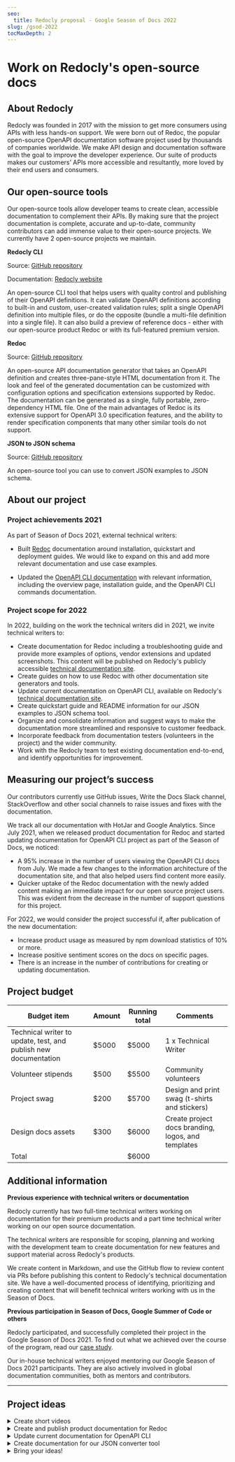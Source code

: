 ```yaml
---
seo:
  title: Redocly proposal - Google Season of Docs 2022
slug: /gsod-2022
tocMaxDepth: 2
---
```

# Work on Redocly's open-source docs

## About Redocly

Redocly was founded in 2017 with the mission to get more consumers using APIs with less hands-on support. We were born out of Redoc, the popular open-source OpenAPI documentation software project used by thousands of companies worldwide. We make API design and documentation software with the goal to improve the developer experience. Our suite of products makes our customers’ APIs more accessible and resultantly, more loved by their end users and consumers.

## Our open-source tools

Our open-source tools allow developer teams to create clean, accessible documentation to complement their APIs. By making sure that the project documentation is complete, accurate and up-to-date, community contributors can add immense value to their open-source projects. We currently have 2 open-source projects we maintain.

**Redocly CLI**

Source: [GitHub repository](https://github.com/Redocly/redocly-cli)

Documentation: [Redocly website](https://redoc.ly/docs/cli/)

An open-source CLI tool that helps users with quality control and publishing of their OpenAPI definitions. It can validate OpenAPI definitions according to built-in and custom, user-created validation rules; split a single OpenAPI definition into multiple files, or do the opposite (bundle a multi-file definition into a single file). It can also build a preview of reference docs - either with our open-source product Redoc or with its full-featured premium version.

**Redoc**

Source: [GitHub repository](https://github.com/Redocly/redoc)

An open-source API documentation generator that takes an OpenAPI definition and creates three-pane-style HTML documentation from it. The look and feel of the generated documentation can be customized with configuration options and specification extensions supported by Redoc. The documentation can be generated as a single, fully portable, zero-dependency HTML file. One of the main advantages of Redoc is its extensive support for OpenAPI 3.0 specification features, and the ability to render specification components that many other similar tools do not support.

**JSON to JSON schema**

Source: [GitHub repository](https://github.com/Redocly/json-to-json-schema)

An open-source tool you can use to convert JSON examples to JSON schema.


## About our project

### Project achievements 2021

As part of Season of Docs 2021, external technical writers:
- Built [Redoc](../../docs/redoc/quickstart.md) documentation around installation, quickstart and deployment guides. We would like to expand on this and add more relevant documentation and use case examples.

- Updated the [OpenAPI CLI documentation](https://redoc.ly/docs/cli/) with relevant information, including the overview page, installation guide, and the OpenAPI CLI commands documentation.

### Project scope for 2022

In 2022, building on the work the technical writers did in 2021, we invite technical writers to:

- Create documentation for Redoc including a troubleshooting guide and provide more examples of options, vendor extensions and updated screenshots. This content will be published on Redocly's publicly accessible [technical documentation site](https://redoc.ly/docs/).
- Create guides on how to use Redoc with other documentation site generators and tools.
- Update current documentation on OpenAPI CLI, available on Redocly's [technical documentation site](https://redoc.ly/docs/cli/).
- Create quickstart guide and README information for our JSON examples to JSON schema tool.
- Organize and consolidate information and suggest ways to make the documentation more streamlined and responsive to customer feedback.
- Incorporate feedback from documentation testers (volunteers in the project) and the wider community.
- Work with the Redocly team to test existing documentation end-to-end, and identify opportunities for improvement.

## Measuring our project’s success

Our contributors currently use GitHub issues, Write the Docs Slack channel, StackOverflow and other social channels to raise issues and fixes with the documentation.

We track all our documentation with HotJar and Google Analytics. Since July 2021, when we released product documentation for Redoc and started updating documentation for OpenAPI CLI project as part of the Season of Docs, we noticed:

- A 95% increase in the number of users viewing the OpenAPI CLI docs from July. We made a few changes to the information architecture of the documentation site, and that also helped users find content more easily.
- Quicker uptake of the Redoc documentation with the newly added content making an immediate impact for our open source project users. This was evident from the decrease in the number of support questions for this project.

For 2022, we would consider the project successful if, after publication of the new documentation:

- Increase product usage as measured by npm download statistics of 10% or more.
- Increase positive sentiment scores on the docs on specific pages.
- There is an increase in the number of contributions for creating or updating documentation.

## Project budget

Budget item  | Amount | Running total |  Comments
--|---|---|--
Technical writer to update, test, and publish new documentation | $5000  | $5000 | 1 x Technical Writer
Volunteer stipends | $500  | $5500  | Community volunteers
Project swag  | $200  | $5700  |  Design and print swag (t-shirts and stickers)
Design docs assets  | $300 | $6000  |  Create project docs branding, logos, and templates
Total  |   | $6000  |

## Additional information

**Previous experience with technical writers or documentation**

Redocly currently has two full-time technical writers working on documentation for their premium products and a part time technical writer working on our open source documentation.

The technical writers are responsible for scoping, planning and working with the development team to create documentation for new features and support material across Redocly's products.

We create content in Markdown, and use the GitHub flow to review content via PRs before publishing this content to Redocly's technical documentation site. We have a well-documented process of identifying, prioritizing and creating content that will benefit technical writers working with us in the Season of Docs.

**Previous participation in Season of Docs, Google Summer of Code or others**

Redocly participated, and successfully completed their project in the Google Season of Docs 2021. To find out what we achieved over the course of the program, read our [case study](./casestudy.md).

Our in-house technical writers enjoyed mentoring our Google Season of Docs 2021 participants. They are also actively involved in global documentation communities, both as mentors and contributors.

***

## Project ideas

<details>
<summary>Create short videos</summary>

### Problem

Both our OpenAPI CLI and Redoc documentation is text-heavy and contains complex information, particularly around rules, commands, and decorators that can benefit from short videos.

As part of this project, use your video creation and editing skills to simplify the documentation and provide users with alternative ways to learn more about the products.

### How would we measure success?

- Increase in the number of users viewing the feature videos.
- Decrease in the number of issues raised for topics covered in the documentation.

### What skills would a technical writer need to work on this project?

**Nice to have**: Experience creating and editing videos.

### Volunteers

As part of the project, we have the following volunteers:

@Ivana, to review video scripts
@Swapnil, to review docs pull requests

### Contact info

Technical writers interested in working on this project can email gsod@redoc.ly. Please include links to your technical writing work or portfolio/résumé/CV.

</details>

<details>
<summary>Create and publish product documentation for Redoc</summary>

### Problem

Last year, we converted the Redoc README file on the GitHub repository into installation instructions. We need a technical writer to create documentation for various Redoc features and provide more examples of options, vendor extensions and updated screenshots.

### How would we measure success?

- Decrease in the number of issues raised for topics covered in the documentation
- Increase in the number of new stars (More stars will validate the usefulness and effectiveness of the docs)

### What skills would a technical writer need to work on this project?

**Nice to have**: Experience creating documentation sites, knowledge of GitHub flows, familiarity with Redoc.

### Volunteers

As part of the project, we have the following volunteers:

@Ivana, to review docs pull requests
@Swapnil, can assist with discussing information architecture of the documentation site

### Contact info

Technical writers interested in working on this project can email gsod@redoc.ly. Please include links to your technical writing work or portfolio/résumé/CV.

</details>

<details>
<summary>Update current documentation for OpenAPI CLI</summary>

### Problem

The OpenAPI CLI documentation is currently publicly available for users. There are sections in the docs that need to be updated or refreshed. These sections include, but are not limited to, custom plugins and rules. We need a technical writer (ideally with a developer background or experience in development) who can update the OpenAPI CLI documentation with these guides, as it involves building and testing custom plugins.

### How would we measure success?

- Decrease in the number of issues raised by new contributors
- Increase in the number of new stars (More stars will validate the usefulness and effectiveness of the docs)

### What skills would a technical writer need to work on this project?

**Must have**: Familiarity with OpenAPI

**Nice to have**: Familiarity with Github flow, JSON schema, Experience with validation/linting tools, Project management skills

**Tools we use**: Slack, GitHub PRs and issues

### Volunteers

As part of the project, we have the following volunteers:

@Swapnil, happy to review docs pull requests
@Ivana, can walk through current contribution process with technical writer

### Contact info

Technical writers interested in working on this project can email gsod@redoc.ly. Please include links to your technical writing work or portfolio/résumé/CV.

</details>

<details>
<summary>Create documentation for our JSON converter tool</summary>

### Problem

Redocly recently launched a new open source project for converting your JSON examples into valid JSON schema (JSON or YAML format).

We need a technical writer (ideally with a developer background or experience in development) who can help us create a README and a quickstart guide for this new converter tool.

### How would we measure success?

- Decrease in the number of issues raised by new contributors
- Increase in the number of new stars (More stars will validate the usefulness and effectiveness of the docs)

### What skills would a technical writer need to work on this project?

**Must have**: Familiarity with JSON schema, YAML and OpenAPI specification.

**Nice to have**: Familiarity with Github flow, Experience with converter tools

**Tools we use**: Slack, GitHub PRs and issues

### Volunteers

As part of the project, we have the following volunteers:

@Ivana, happy to review docs pull requests and walk through current contribution process with the technical writer

### Contact info

Technical writers interested in working on this project can email gsod@redoc.ly. Please include links to your technical writing work or portfolio/résumé/CV.

</details>

<details>
<summary>Bring your ideas!</summary>

### About Redoc

Redoc is an open-source tool that generates API documentation from OpenAPI specifications. Using Redoc, you can create clean, customizable documentation with a three-panel design. Developers and contributors can write descriptions using Markdown.

### Your project ideas

Outside of the project ideas listed above, we would love to hear your ideas on how you think you can improve our documentation and positively impact the developer experience. This could be in the form of tutorials, videos, training courses etc.

Feel free to contact us with your ideas.

### Contact info

Technical writers interested in volunteering and proposing ideas can email gsod@redoc.ly.
</details>
